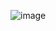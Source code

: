 ![image](https://github.com/LivNS/Chat-simples-em-python/assets/118857876/9ae177c2-c6c6-4e07-a369-53a8b64def68)
